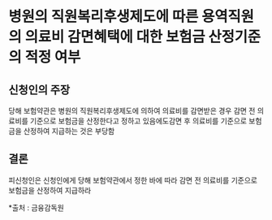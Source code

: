 # 병원의 직원복리후생제도에 따른 용역직원의 의료비 감면혜택에 대한 보험금 산정기준의 적정 여부

## 신청인의 주장

당해 보험약관은 병원의 직원복리후생제도에 의하여 의료비를 감면받은 경우 감면 전 의료비를 기준으로 보험금을 산정한다고 정하고 있음에도감면 후 의료비를 기준으로 보험금을 산정하여 지급하는 것은 부당함


## 결론

피신청인은 신청인에게 당해 보험약관에서 정한 바에 따라 감면 전 의료비를 기준으로 보험금을 산정하여 지급하라

*출처 : 금융감독원